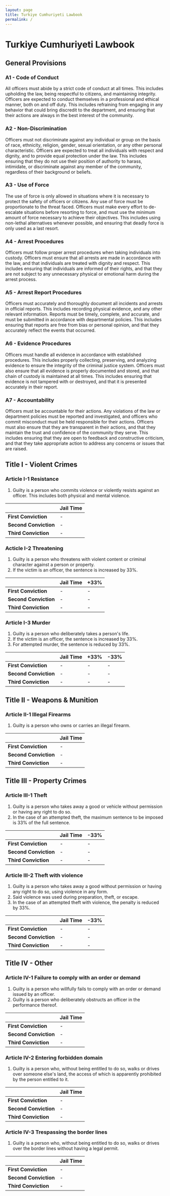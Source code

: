```yaml
---
layout: page
title: Turkiye Cumhuriyeti Lawbook
permalink: /
---
```


# Turkiye Cumhuriyeti Lawbook


## General Provisions

### A1 - Code of Conduct
All officers must abide by a strict code of conduct at all times. This includes upholding the law, being respectful to citizens, and maintaining integrity. Officers are expected to conduct themselves in a professional and ethical manner, both on and off duty. This includes refraining from engaging in any behavior that could bring discredit to the department, and ensuring that their actions are always in the best interest of the community.

### A2 - Non-Discrimination
Officers must not discriminate against any individual or group on the basis of race, ethnicity, religion, gender, sexual orientation, or any other personal characteristic. Officers are expected to treat all individuals with respect and dignity, and to provide equal protection under the law. This includes ensuring that they do not use their position of authority to harass, intimidate, or discriminate against any member of the community, regardless of their background or beliefs.

### A3 - Use of Force
The use of force is only allowed in situations where it is necessary to protect the safety of officers or citizens. Any use of force must be proportionate to the threat faced. Officers must make every effort to de-escalate situations before resorting to force, and must use the minimum amount of force necessary to achieve their objectives. This includes using non-lethal alternatives whenever possible, and ensuring that deadly force is only used as a last resort.

### A4 - Arrest Procedures
Officers must follow proper arrest procedures when taking individuals into custody. Officers must ensure that all arrests are made in accordance with the law, and that individuals are treated with dignity and respect. This includes ensuring that individuals are informed of their rights, and that they are not subject to any unnecessary physical or emotional harm during the arrest process.

### A5 - Arrest Report Procedures
Officers must accurately and thoroughly document all incidents and arrests in official reports. This includes recording physical evidence, and any other relevant information. Reports must be timely, complete, and accurate, and must be submitted in accordance with departmental policies. This includes ensuring that reports are free from bias or personal opinion, and that they accurately reflect the events that occurred.

### A6 - Evidence Procedures
Officers must handle all evidence in accordance with established procedures. This includes properly collecting, preserving, and analyzing evidence to ensure the integrity of the criminal justice system. Officers must also ensure that all evidence is properly documented and stored, and that chain of custody is maintained at all times. This includes ensuring that evidence is not tampered with or destroyed, and that it is presented accurately in their report.

### A7 - Accountability
Officers must be accountable for their actions. Any violations of the law or department policies must be reported and investigated, and officers who commit misconduct must be held responsible for their actions. Officers must also ensure that they are transparent in their actions, and that they maintain the trust and confidence of the community they serve. This includes ensuring that they are open to feedback and constructive criticism, and that they take appropriate action to address any concerns or issues that are raised.

## Title I - Violent Crimes

### Article I-1 Resistance

1. Guilty is a person who commits violence or violently resists against an officer. This includes both physical and mental violence.

|   | **Jail Time**  |
|---|---|
|  **First Conviction** | - |
| **Second Conviction**  | - |
| **Third Conviction**  | - |

### Acticle I-2 Threatening

1. Guilty is a person who threatens with violent content or criminal character against a person or property.
2. If the victim is an officer, the sentence is increased by 33%.

|   | **Jail Time**  | **+33%** |
|---|---|---|
|  **First Conviction** | - | - |
| **Second Conviction**  | - | - |
| **Third Conviction**  | - | - |

### Article I-3 Murder

1. Guilty is a person who deliberately takes a person's life. 
2. If the victim is an officer, the sentence is increased by 33%.
3. For attempted murder, the sentence is reduced by 33%.

|   | **Jail Time**  | **+33%** | **-33%** |
|---|---|---|---|
|  **First Conviction** | - | - | - |
| **Second Conviction**  | - | - | - |
| **Third Conviction**  | - | - | - |

## Title II - Weapons & Munition

### Article II-1 Illegal Firearms

1. Guilty is a person who owns or carries an illegal firearm.

|   | **Jail Time**  |
|---|---|
|  **First Conviction** | - |
| **Second Conviction**  | - |
| **Third Conviction**  | - |

## Title III - Property Crimes

### Article III-1 Theft

1. Guilty is a person who takes away a good or vehicle without permission or having any right to do so.
2. In the case of an attempted theft, the maximum sentence to be imposed is 33% of the full sentence.

|   | **Jail Time**  | **-33%** |
|---|---|---|
|  **First Conviction** | - | - |
| **Second Conviction**  | - | - |
| **Third Conviction**  | - | - |

### Article III-2 Theft with violence

1. Guilty is a person who takes away a good without permission or having any right to do so, using violence in any form.
2. Said violence was used during preparation, theft, or escape.
3. In the case of an attempted theft with violence, the penalty is reduced by 33%.

|   | **Jail Time**  | **-33%** |
|---|---|---|
|  **First Conviction** | - | - |
| **Second Conviction**  | - | - |
| **Third Conviction**  | - | - |

## Title IV - Other

### Article IV-1 Failure to comply with an order or demand

1. Guilty is a person who willfully fails to comply with an order or demand issued by an officer.
2. Guilty is a person who deliberately obstructs an officer in the performance thereof.

|   | **Jail Time**  |
|---|---|
|  **First Conviction** | - |
| **Second Conviction**  | - |
| **Third Conviction**  | - |

### Article IV-2 Entering forbidden domain

1. Guilty is a person who, without being entitled to do so, walks or drives over someone else's land, the access of which is apparently prohibited by the person entitled to it.

|   | **Jail Time**  |
|---|---|
|  **First Conviction** | - |
| **Second Conviction**  | - |
| **Third Conviction**  | - |

### Article IV-3 Trespassing the border lines

1. Guilty is a person who, without being entitled to do so, walks or drives over the border lines without having a legal permit.

|   | **Jail Time**  |
|---|---|
|  **First Conviction** | - |
| **Second Conviction**  | - |
| **Third Conviction**  | - |
